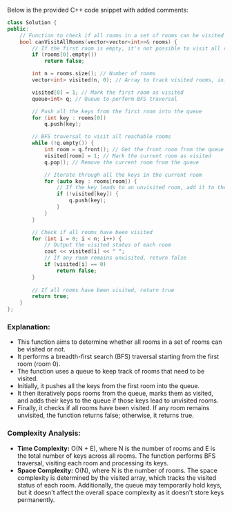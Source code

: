 Below is the provided C++ code snippet with added comments:

```cpp
class Solution {
public:
    // Function to check if all rooms in a set of rooms can be visited
    bool canVisitAllRooms(vector<vector<int>>& rooms) {
        // If the first room is empty, it's not possible to visit all rooms
        if (rooms[0].empty())
            return false;

        int n = rooms.size(); // Number of rooms
        vector<int> visited(n, 0); // Array to track visited rooms, initialized with zeros

        visited[0] = 1; // Mark the first room as visited
        queue<int> q; // Queue to perform BFS traversal

        // Push all the keys from the first room into the queue
        for (int key : rooms[0])
            q.push(key);

        // BFS traversal to visit all reachable rooms
        while (!q.empty()) {
            int room = q.front(); // Get the front room from the queue
            visited[room] = 1; // Mark the current room as visited
            q.pop(); // Remove the current room from the queue

            // Iterate through all the keys in the current room
            for (auto key : rooms[room]) {
                // If the key leads to an unvisited room, add it to the queue
                if (!visited[key]) {
                    q.push(key);
                }
            }
        }

        // Check if all rooms have been visited
        for (int i = 0; i < n; i++) {
            // Output the visited status of each room
            cout << visited[i] << " ";
            // If any room remains unvisited, return false
            if (visited[i] == 0)
                return false;
        }
        
        // If all rooms have been visited, return true
        return true;
    }
};
```

### Explanation:
- This function aims to determine whether all rooms in a set of rooms can be visited or not.
- It performs a breadth-first search (BFS) traversal starting from the first room (room 0).
- The function uses a queue to keep track of rooms that need to be visited.
- Initially, it pushes all the keys from the first room into the queue.
- It then iteratively pops rooms from the queue, marks them as visited, and adds their keys to the queue if those keys lead to unvisited rooms.
- Finally, it checks if all rooms have been visited. If any room remains unvisited, the function returns false; otherwise, it returns true.

### Complexity Analysis:
- **Time Complexity:** O(N + E), where N is the number of rooms and E is the total number of keys across all rooms. The function performs BFS traversal, visiting each room and processing its keys.
- **Space Complexity:** O(N), where N is the number of rooms. The space complexity is determined by the visited array, which tracks the visited status of each room. Additionally, the queue may temporarily hold keys, but it doesn't affect the overall space complexity as it doesn't store keys permanently.